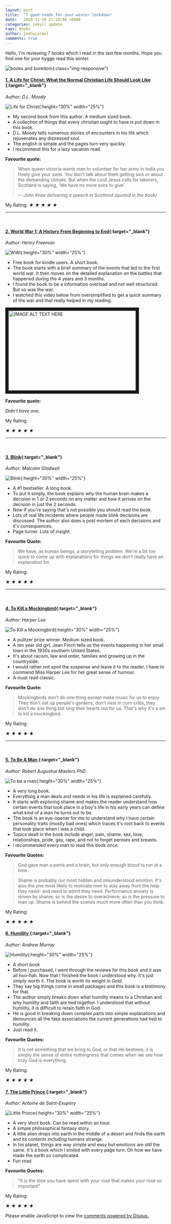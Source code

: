 ```yaml
---
layout: post
title:  "7 good reads for your winter lockdown"
date:   2020-11-30 21:18:00 +0800
categories: jekyll update
tags: books
author: jeshocarmel
comments: true
---
```


Hello, I'm reviewing 7 books which I read in the last few months. Hope you find one for your hygge read this winter.

![books and boredom](/assets/images/female-home-book-tea-reading-time.jpg){:class="img-responsive"}



#### **[1. A Life for Christ: What the Normal Christian Life Should Look Like ](https://www.amazon.in/Life-Christ-Normal-Christian-Should-ebook/dp/B072B7K8BZ){:target="_blank"}** 


*Author: D.L. Moody*

![Life for Christ](/assets/images/411RspWdNOL.jpg){:height="30%" width="25%"}
  
- My second book from this author. A medium sized book.
- A collection of things that every christian ought to have is put down in this book.
- D.L. Moody tells numerous stories of encounters in his life which rejuvenates any distressed soul.
- The english is simple and the pages turn very quickly.
- I recommend this for a lazy vacation read.

**Favourite quote:**

> When queen victoria wants men to volunteer for her army in India you freely give your sons. You don't talk about them getting sick or about the demanding climate. But when the Lord Jesus calls for laborers, Scotland is saying, 'We have no more sons to give' 
>
> -- <cite>John Knox delivering a speech in Scotland (quoted in the book)</cite>


<div class="rating" data-rating="3.5">
My Rating:  
  <i class="star-1">★</i>
  <i class="star-2">★</i>
  <i class="star-3">★</i>
  <i class="star-4">★</i>
  <i class="star-5">★</i>

</div>

<hr/><br/>


#### [**2. World War 1: A History From Beginning to End**](https://www.amazon.com/World-War-History-Beginning-End-ebook/dp/B01M03OKDA){:target="_blank"}

*Author: Henry Freeman*

![WWI](/assets/images/51vJiBbhGFL.jpg ){:height="30%" width="25%"}

- Free book for kindle users. A short book.
- The book starts with a brief summary of the events that led to the first world war. It then moves on the detailed explanation on the battles that happened during the 4 years and 3 months.
- I found the book to be a information overload and not well structured. But so was the war.
- I watched this video below from oversimplified to get a quick summary of the war and that really helped in my reading.


<a href="https://www.youtube.com/watch?v=dHSQAEam2yc&ab_channel=OverSimplified
" target="_blank"><img src="http://img.youtube.com/vi/dHSQAEam2yc/0.jpg" 
alt="IMAGE ALT TEXT HERE" width="400" height="250" border="10" /></a>
	
	
**Favourite quote:**

*Didn't have one.*

<div class="rating" data-rating="2.5">
My Rating: 

  <i class="star-1">★</i>
  <i class="star-2">★</i>
  <i class="star-3">★</i>
  <i class="star-4">★</i>
  <i class="star-5">★</i>
</div>

<hr/><br/>


#### [**3. Blink**](https://www.amazon.com/Blink-Power-Thinking-Without-ebook/dp/B000PAAH3K){:target="_blank"}

*Author: Malcolm Gladwell*

![Blink](/assets/images/31tgbErox9L.jpg ){:height="30%" width="25%"}

- A #1 bestseller. A long book.
- To put it simply, the book explains why the human brain makes a decision in 1 or 2 seconds on any matter and how it arrives on the decision in just the 2 seconds.
- Now if you're saying that's not possible you should read the book.
- Lots of real life incidents where people made blink decisions are discussed. The author also does a post mortem of each decisions and it's consequences.
- Page turner. Lots of insight.
	
**Favourite Quote:**
	
> We have, as human beings, a storytelling problem. We're a bit too quick to come up with explanations for things we don't really have an explanation for.



<div class="rating" data-rating="4">
My Rating: 

  <i class="star-1">★</i>
  <i class="star-2">★</i>
  <i class="star-3">★</i>
  <i class="star-4">★</i>
  <i class="star-5">★</i>
</div>

<hr/><br/>


#### [**4. To Kill a Mockingbird**](https://www.amazon.com/Kill-Mockingbird-Harperperennial-Modern-Classics-ebook/dp/B00K0OI42W){:target="_blank"}

*Author: Harper Lee*

![To Kill a Mockingbird](/assets/images/51IXWZzlgSL.jpg ){:height="30%" width="25%"}

- A pulitzer prize winner. Medium sized book.
- A ten year old girl, Jean Finch tells us the events happening in her small town in the 1930s southern United States.
- It's about racism, law and order, families and growing up in the countryside.
- I would rather not spoil the suspense and leave it to the reader. I have to commend Miss Harper Lee for her great sense of humour.
- A must read classic.

**Favourite Quote:**
	
> Mockingbirds don't do one thing except make music for us to enjoy. They don't eat up people's gardens, don't nest in corn cribs, they don't do one thing but sing their hearts out for us. That's why it's a sin to kill a mockingbird.


<div class="rating" data-rating="5">
My Rating:  

  <i class="star-1">★</i>
  <i class="star-2">★</i>
  <i class="star-3">★</i>
  <i class="star-4">★</i>
  <i class="star-5">★</i>
</div>

<hr/><br/>


#### [**5. To Be A Man** ](https://www.amazon.com/Be-Man-Guide-Masculine-Power/dp/1622032292){:target="_blank"}

*Author:  Robert Augustus Masters PhD*

![To be a man](/assets/images/41yMAdyPd.jpg ){:height="30%" width="25%"}

- A very long book.
- Everything a man deals and needs in his life is explained carefully.
- It starts with exploring shame and makes the reader understand how certain events that took place in a boy's life in his early years can define what kind of a man he turns out to be.
- The book is an eye-opener for me to understand why I have certain personality traits (mostly bad ones) which traces it's root back to events that took place when I was a child.
- Topics dealt in the book include anger, pain, shame, sex, love, relationships, pride, gay, rape, and not to forget penises and breasts.
- I recommended every man to read this book once.
	
**Favourite Quotes:**
	
> God gave man a penis and a brain, but only enough blood to run at a time 

> Shame is probably our most hidden and misunderstood emotion. It's also the one most likely to motivate men to stay away from the help they need- and need to admit they need. Performance anxiety is driven by shame, so is the desire to overachieve; so is the pressure to man up. Shame is behind the scenes much more often than you think.

<div class="rating" data-rating="3.5">
My Rating: 

  <i class="star-1">★</i>
  <i class="star-2">★</i>
  <i class="star-3">★</i>
  <i class="star-4">★</i>
  <i class="star-5">★</i>
</div>



#### [**6. Humility** ](https://www.amazon.com/Humility-Andrew-Murray-ebook/dp/B009FCWGE2){:target="_blank"}

*Author:  Andrew Murray*

![Humility](/assets/images/418obwIFRsL.jpg ){:height="30%" width="25%"}


- A short book
- Before i purchased, I went through the reviews for this book and it was all hoo-hah. Now that I finished the book I understood why. It's just simply worth it. The book is worth its weight in Gold.
- They say big things come in small packages and this book is a testimony for that.
- The author simply breaks down what humility means to a Christian and why humility and faith are tied together. I understood that without humility, it is difficult to retain faith in God.
- He is good in breaking down complex parts into simple explanations and denounces all the fake associations the current generations had tied to humility.
- Just read it.
	
**Favourite Quotes:**
	
> It is not something that we bring to God, or that He bestows; it is simply the sense of entire nothingness that comes when we see how truly God is everything.



<div class="rating" data-rating="5">
My Rating: 

  <i class="star-1">★</i>
  <i class="star-2">★</i>
  <i class="star-3">★</i>
  <i class="star-4">★</i>
  <i class="star-5">★</i>
</div>


#### [**7. The Little Prince** ](https://www.amazon.com/Little-Prince-Antoine-Saint-Exupery-ebook/dp/B008QYT7DI){:target="_blank"}

*Author:  Antoine de Saint-Exupéry*

![Little Prince](/assets/images/71erchZK5TL._SY300_.jpg ){:height="30%" width="25%"}


- A very short book. Can be read within an hour.
- A simple philosophical fantasy story.
- A little alien drops into earth in the middle of a desert and finds the earth and its contents including humans strange.
- In his planet, things are way simple and easy but emotions are still the same. It's a book which I smiled with every page turn. Oh how we have made the earth so complicated.
- Fun read
	
**Favourite Quotes:**
	
> "It is the time you have spent with your rose that makes your rose so important"



<div class="rating" data-rating="3">
My Rating: 

  <i class="star-1">★</i>
  <i class="star-2">★</i>
  <i class="star-3">★</i>
  <i class="star-4">★</i>
  <i class="star-5">★</i>
</div>

<div id="disqus_thread"></div>
<script>

/**
*  RECOMMENDED CONFIGURATION VARIABLES: EDIT AND UNCOMMENT THE SECTION BELOW TO INSERT DYNAMIC VALUES FROM YOUR PLATFORM OR CMS.
*  LEARN WHY DEFINING THESE VARIABLES IS IMPORTANT: https://disqus.com/admin/universalcode/#configuration-variables*/
/*
var disqus_config = function () {
this.page.url = PAGE_URL;  // Replace PAGE_URL with your page's canonical URL variable
this.page.identifier = PAGE_IDENTIFIER; // Replace PAGE_IDENTIFIER with your page's unique identifier variable
};
*/
(function() { // DON'T EDIT BELOW THIS LINE
var d = document, s = d.createElement('script');
s.src = 'https://jeshocarmel-github-io.disqus.com/embed.js';
s.setAttribute('data-timestamp', +new Date());
(d.head || d.body).appendChild(s);
})();
</script>
<noscript>Please enable JavaScript to view the <a href="https://disqus.com/?ref_noscript">comments powered by Disqus.</a></noscript>
                            